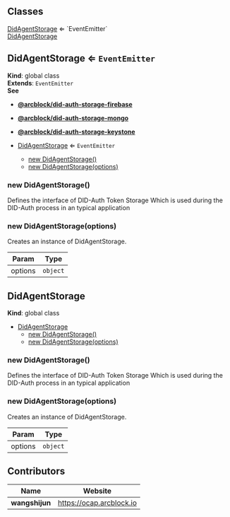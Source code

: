 
## Classes

<dl>
<dt><a href="#DidAgentStorage">DidAgentStorage</a> ⇐ `EventEmitter`</dt>
<dd></dd>
<dt><a href="#DidAgentStorage">DidAgentStorage</a></dt>
<dd></dd>
</dl>


## DidAgentStorage ⇐ `EventEmitter`

**Kind**: global class  
**Extends**: `EventEmitter`  
**See**

* [**@arcblock/did-auth-storage-firebase**](https://github.com/arcblock/did-auth-storage-firebase)
* [**@arcblock/did-auth-storage-mongo**](https://github.com/arcblock/did-auth-storage-mongo)
* [**@arcblock/did-auth-storage-keystone**](https://github.com/arcblock/did-auth-storage-keystone)


* [DidAgentStorage](#DidAgentStorage) ⇐ `EventEmitter`
  * [new DidAgentStorage()](#new_DidAgentStorage_new)
  * [new DidAgentStorage(options)](#new_DidAgentStorage_new)

### new DidAgentStorage()

Defines the interface of DID-Auth Token Storage
Which is used during the DID-Auth process in an typical application

### new DidAgentStorage(options)

Creates an instance of DidAgentStorage.

| Param   | Type     |
| ------- | -------- |
| options | `object` |


## DidAgentStorage

**Kind**: global class  

* [DidAgentStorage](#DidAgentStorage)
  * [new DidAgentStorage()](#new_DidAgentStorage_new)
  * [new DidAgentStorage(options)](#new_DidAgentStorage_new)

### new DidAgentStorage()

Defines the interface of DID-Auth Token Storage
Which is used during the DID-Auth process in an typical application

### new DidAgentStorage(options)

Creates an instance of DidAgentStorage.

| Param   | Type     |
| ------- | -------- |
| options | `object` |


## Contributors

| Name           | Website                    |
| -------------- | -------------------------- |
| **wangshijun** | <https://ocap.arcblock.io> |

